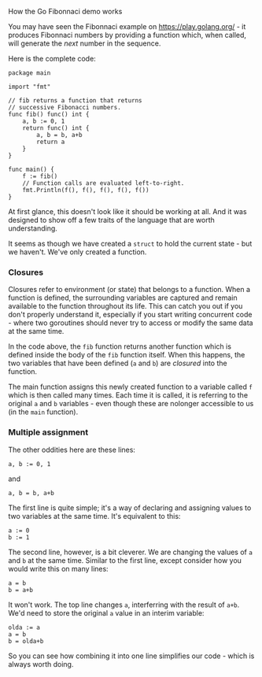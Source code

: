How the Go Fibonnaci demo works

You may have seen the Fibonnaci example on https://play.golang.org/ - it produces Fibonnaci numbers by providing a function which, when called, will generate the *next* number in the sequence.

Here is the complete code:

```
package main

import "fmt"

// fib returns a function that returns
// successive Fibonacci numbers.
func fib() func() int {
	a, b := 0, 1
	return func() int {
		a, b = b, a+b
		return a
	}
}

func main() {
	f := fib()
	// Function calls are evaluated left-to-right.
	fmt.Println(f(), f(), f(), f(), f())
}
```

At first glance, this doesn't look like it should be working at all. And it was designed to show off a few traits of the language that are worth understanding.

It seems as though we have created a `struct` to hold the current state - but we haven't. We've only created a function.

### Closures

Closures refer to environment (or state) that belongs to a function. When a function is defined, the surrounding variables are captured and remain available to the function throughout its life. This can catch you out if you don't properly understand it, especially if you start writing concurrent code - where two goroutines should never try to access or modify the same data at the same time.

In the code above, the `fib` function returns another function which is defined inside the body of the `fib` function itself. When this happens, the two variables that have been defined (`a` and `b`) are _closured_ into the function.

The main function assigns this newly created function to a variable called `f` which is then called many times. Each time it is called, it is referring to the original `a` and `b` variables - even though these are nolonger accessible to us (in the `main` function).

### Multiple assignment

The other oddities here are these lines:

```
a, b := 0, 1
```

and

```
a, b = b, a+b
```

The first line is quite simple; it's a way of declaring and assigning values to two variables at the same time. It's equivalent to this:

```
a := 0
b := 1
```

The second line, however, is a bit cleverer. We are changing the values of `a` and `b` at the same time. Similar to the first line, except consider how you would write this on many lines:

```
a = b
b = a+b
```

It won't work. The top line changes `a`, interferring with the result of `a+b`. We'd need to store the original `a` value in an interim variable:

```
olda := a
a = b
b = olda+b
```

So you can see how combining it into one line simplifies our code - which is always worth doing.